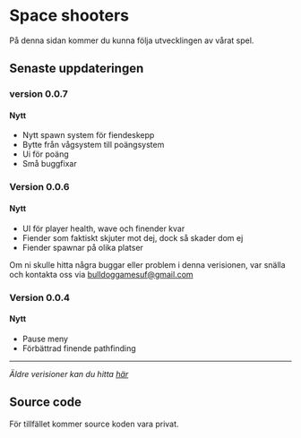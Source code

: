 # Space shooters

På denna sidan kommer du kunna följa utvecklingen av vårat spel. 

## Senaste uppdateringen

### version 0.0.7

#### Nytt

- Nytt spawn system för fiendeskepp
- Bytte från vågsystem till poängsystem
- Ui för poäng
- Små buggfixar

### Version 0.0.6

#### Nytt

- UI för player health, wave och finender kvar
- Fiender som faktiskt skjuter mot dej, dock så skader dom ej
- Fiender spawnar på olika platser

Om ni skulle hitta några buggar eller problem i denna verisionen, var snälla och kontakta oss via [bulldoggamesuf@gmail.com](mailto:bulldoggamesuf@gmail.com)

### Version 0.0.4

#### Nytt

- Pause meny
- Förbättrad finende pathfinding

---

*Äldre verisioner kan du hitta [här](olderpatchers.md)*

## Source code

För tillfället kommer source koden vara privat. 
